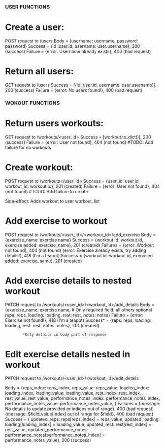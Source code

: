 
### USER FUNCTIONS ###

# Create a user:

POST request to /users
Body = {username: username, password: password}
Success = {id :user.id, username: user.username}, 200 (success)
Failure = {error: Username already exists}, 400 (bad request)

# Return all users:

GET request to /users
Success = [{id: user.id, username: user.username}], 200 (success)
Failure = {error: No users found!}, 400 (bad request)

### WOKOUT FUNCTIONS ###

# Return users workouts:

GET request to /workouts/<user_id>
Success = [workout.to_dict()], 200 (success)
Failure = {error: User not found}, 404 (not found)
#TODO: Add failure for no workouts

# Create workout:

POST request to /workouts</user_id>
Success = {user_id: user.id, workout_id: workout.id}, 201 (created)
Failure = {error: User not found}, 404 (not found)
#TODO: Add failure to create

Side-effect: Adds workout to user workout_list

# Add exercise to workout

POST request to /workouts/<user_id>/<workout_id>/add_exercise
Body = {exercise_name: exercise name}
Success = {workout id: workout.id, exercise added: exercise_name}, 201 (created)
Failures =  {error: Workout not found}, 404 (not found)
            {error: Exercise already exists, try adding details!}, 418 (I'm a teapot)
Success =   {workout id: workout.id, exercised added: exercise_name}, 201 (created)

# Add exercise details to nested workout

PATCH request to /workouts/<user_id>/<workout_id>/add_details
Body = {exercise_name: exercise name, # Only required field, all others optional
        reps: reps,
        loading: loading,
        rest: rest,
        notes: notes}
Failure = {error: Exercise not found!}, 418 (I'm a teapot)
Success* =  {reps: reps,
            loading: loading,
            rest: rest,
            notes: notes}, 201 (created)
            
            *Only details in body part of response

# Edit exercise details nested in workout

PATCH request to /workouts/<user_id>/<workout_id>/edit_details

Body = {reps_index: reps_index,
        reps_value: reps_value,
        loading_index: loading_index,
        loading_value: loading_value,
        rest_index: rest_index,
        rest_value: rest_value,
        performance_notes_index: performance_notes_index,
        performance_notes_value: performance_notes_value,
        }
Failures =  {message: No details to update provided or indices out of range}, 400 (bad request)
            {message: $field_value[index] out of range for $field}, 400 (bad request)
Success = {
    updated_reps: reps[reps_index] = reps_value,
    updated_loading: loading[loading_index] = loading_value,
    updated_rest: rest[rest_index] = rest_value,
    updated_performance_notes: performance_notes[performance_notes_index] = performance_notes_value}, 200 (success)